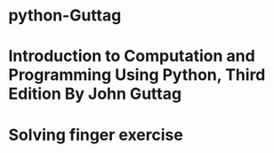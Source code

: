 # python-Guttag
# Introduction to Computation and Programming Using Python, Third Edition By John Guttag
# Solving finger exercise
